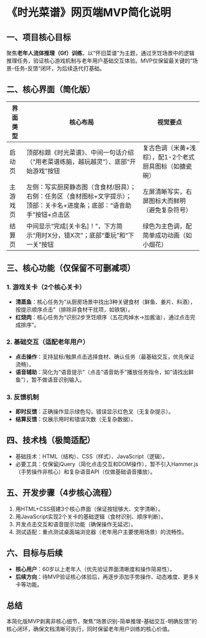 # 《时光菜谱》网页端MVP简化说明


## 一、项目核心目标
聚焦**老年人流体推理（Gf）训练**，以“怀旧菜谱”为主题，通过烹饪场景中的逻辑推理任务，验证核心游戏机制与老年用户基础交互体验。MVP仅保留最关键的“场景-任务-反馈”闭环，为后续迭代打基础。


## 二、核心界面（简化版）
| 界面类型 | 核心布局 | 视觉要点 |
|----------|----------|----------|
| 启动页 | 顶部标题《时光菜谱》、中间一句话介绍（“用老菜谱练脑，越玩越灵”）、底部“开始游戏”按钮 | 复古色调（米黄+浅棕），配1-2个老式厨具图标（如搪瓷碗） |
| 主游戏页 | 左侧：写实厨房静态图（含食材/厨具）；右侧：任务区（食材图标+文字提示）；顶部：关卡名+进度条；底部：“语音助手”按钮+点击区 | 左屏清晰写实，右屏图标大而鲜明（避免复杂符号） |
| 结算页 | 中间显示“完成[关卡名]！”，下方简示“用时X分，错X次”；底部“重玩”和“下一关”按钮 | 绿色为主色调，配简单成功动画（如小烟花） |


## 三、核心功能（仅保留不可删减项）
### 1. 游戏关卡（2个核心关卡）
- **清蒸鱼**：核心任务为“从厨房场景中找出3种关键食材（鲜鱼、姜片、料酒），按提示顺序点击”（排除非食材干扰项，如铁锅）。
- **红烧肉**：核心任务为“识别2步烹饪顺序（五花肉焯水→加酱油），通过点击完成排序”。


### 2. 基础交互（适配老年用户）
- **点击操作**：支持鼠标/触屏点击选择食材、确认任务（最基础交互，优先保证流畅）。
- **语音辅助**：简化为“语音提示”（点击“语音助手”播放任务指令，如“请找出鲜鱼”），暂不做语音识别输入。


### 3. 反馈机制
- **即时反馈**：正确操作显示绿色勾，错误显示红色叉（无复杂提示）。
- **结算反馈**：仅展示用时和错误次数（无复杂数据）。


## 四、技术栈（极简适配）
- 基础技术：HTML（结构）、CSS（样式）、JavaScript（逻辑）。
- 必要工具：仅保留jQuery（简化点击交互和DOM操作），暂不引入Hammer.js（手势操作非核心）和复杂语音API（仅做基础语音播放）。


## 五、开发步骤（4步核心流程）
1. 用HTML+CSS搭建3个核心界面（保证按钮够大、文字清晰）。
2. 用JavaScript实现2个关卡的基础逻辑（食材识别、顺序判断）。
3. 开发点击交互和语音提示功能（确保操作无延迟）。
4. 测试适配：重点测试桌面端浏览器（老年用户主要使用场景）的流畅性。


## 六、目标与后续
- **核心用户**：60岁以上老年人（优先验证界面清晰度和操作简易性）。
- **后续方向**：待MVP验证核心体验后，再逐步添加手势操作、动态难度、更多关卡等功能。


## 总结
本简化版MVP剥离非核心细节，聚焦“场景识别-简单推理-基础交互-明确反馈”的核心闭环，确保文档清晰可执行，同时保留老年用户训练的核心价值。